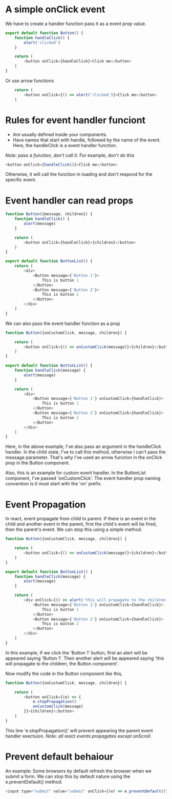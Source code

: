 # A simple onClick event
We have to create a handler function pass it as a event prop value.
```javascript
export default function Button() {
    function handleClick() {
        alert('clicked')
    }

    return (
        <button onClick={handleClick}>Click me</button>
    )
}
```
Or use arrow functions
```javascript
    return (
        <button onClick={() => alert('clicked')}>Click me</button>
    )
```
# Rules for event handler funciont
* Are usually defined inside your components.
* Have names that start with handle, followed by the name of the event.
Here, the handleClick is a event handler function.

*Note: pass a function, don't call it.* For example, don't do this
```javascript
<button onClick={handleClick()}>Click me</button>
```
Otherwise, it will call the function in loading and don't respond for the specific event.
# Event handler can read props
```javascript
function Button({message, children}) {
    function handleClick() {
        alert(message)
    }

    return (
        <button onClick={handleClick}>{children}</button>
    )
}

export default function ButtonList() {
    return (
        <div>
            <Button message={'Button 1'}>
                This is button 1
            </Button>
            <Button message={'Button 2'}>
                This is button 2
            </Button>
        </div>
    )
}
```
We can also pass the event handler function as a prop
```javascript
function Button({onCustomClick, message, children}) {

    return (
        <button onClick={() => onCustomClick(message)}>{children}</button>
    )
}

export default function ButtonList() {
    function handleClick(message) {
        alert(message)
    }

    return (
        <div>
            <Button message={'Button 1'} onCustomClick={handleClick}>
                This is button 1
            </Button>
            <Button message={'Button 2'} onCustomClick={handleClick}>
                This is button 2
            </Button>
        </div>
    )
}
```
Here, in the above example, I've also pass an argument in the handleClick handler. In the child state, I've to call this method, otherwise I can't pass the message parameter. That's why I've used an arrow function in the onClick prop in the Button component.

Also, this is an example for custom event handler. In the ButtonList component, I've passed 'onCustomClick'. The event handler prop naming convention is it must start with the 'on' prefix.

# Event Propagation
In react, event propagate from child to parent. If there is an event in the child and another event in the parent, first the child's event will be fired, then the parent's event. We can stop this using a simple method.
```javascript
function Button({onCustomClick, message, children}) {

    return (
        <button onClick={() => onCustomClick(message)}>{children}</button>
    )
}

export default function ButtonList() {
    function handleClick(message) {
        alert(message)
    }

    return (
        <div onClick={() => alert('this will propagate to the children, the Button component')}>
            <Button message={'Button 1'} onCustomClick={handleClick}>
                This is button 1
            </Button>
            <Button message={'Button 2'} onCustomClick={handleClick}>
                This is button 2
            </Button>
        </div>
    )
}
```
In this example, If we click the 'Button 1' button, first an alert will be appeared saying 'Button 1'. Then another alert will be appeared saying 'this will propagate to the children, the Button component'.

Now modify the code in the Button component like this,
```javascript
function Button({onCustomClick, message, children}) {

    return (
        <button onClick={(e) => {
            e.stopPropagation()
            onCustomClick(message)
        }}>{children}</button>
    )
}
```
This line 'e.stopPropagation()' will prevent appearing the parent event handler exectuion.
*Note: all react events propagates except onScroll.*

# Prevent default behaiour
An example: Some browsers by default refresh the browser when we submit a form. We can stop this by default nature using the e.preventDefault() method.
```javascript
<input type="submit" value="submit" onClick={(e) => e.preventDefault()} />
```